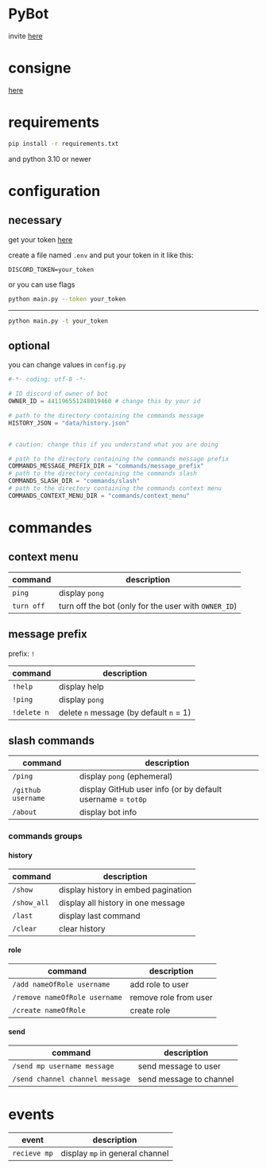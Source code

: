 # PyBot

invite [here](https://discord.com/oauth2/authorize?client_id=1091254412846051338&permissions=8&scope=bot)


# consigne 

[here](https://github.com/LordPouic/Python/blob/main/Projet%20Bot%20B2)



# requirements

```sh
pip install -r requirements.txt
```

and python 3.10 or newer

# configuration

## necessary

get your token [here](https://discord.com/developers/applications)

create a file named `.env` and put your token in it like this:

```env
DISCORD_TOKEN=your_token
```

or you can use flags

```sh
python main.py --token your_token
```

---------------------------------------------

```sh
python main.py -t your_token
```

## optional

you can change values in `config.py`

```py
#-*- coding: utf-8 -*-

# ID discord of owner of bot
OWNER_ID = 441196551248019460 # change this by your id

# path to the directory containing the commands message
HISTORY_JSON = "data/history.json" 


# caution: change this if you understand what you are doing

# path to the directory containing the commands message prefix
COMMANDS_MESSAGE_PREFIX_DIR = "commands/message_prefix" 
# path to the directory containing the commands slash
COMMANDS_SLASH_DIR = "commands/slash" 
# path to the directory containing the commands context menu
COMMANDS_CONTEXT_MENU_DIR = "commands/context_menu" 
```

# commandes


## context menu

| command            | description                                                |
|--------------------|------------------------------------------------------------|
| `ping`             | display `pong`                                             |
| `turn off`         | turn off the bot (only for the user with `OWNER_ID`)       |

## message prefix

prefix: `!`

| command     | description                             |
|-------------|-----------------------------------------|
| `!help`     | display help                            |
| `!ping`     | display `pong`                          |
| `!delete n` | delete `n` message (by default `n` = 1) |


## slash commands


| command            | description                                                |
|--------------------|------------------------------------------------------------|
| `/ping`            | display `pong` (ephemeral)                                 |
| `/github username` | display GitHub user info (or by default username = `tot0p` |
|`/about`            | display bot info                                           |

### commands groups

#### history

| command            | description                                                |
|--------------------|------------------------------------------------------------|
| `/show`            | display history in embed pagination                        |
| `/show_all`        | display all history in one message                         |
| `/last`            | display last command                                       |
| `/clear`           | clear history                                              |

#### role

| command            | description                                                |
|--------------------|------------------------------------------------------------|
| `/add nameOfRole username`            | add role to user                        |
| `/remove nameOfRole username`        | remove role from user                    |
| `/create nameOfRole`            | create role                                   |

#### send


| command                                | description                                                |
|----------------------------------------|------------------------------------------------------------|
| `/send mp username message`            | send message to user                                       |
| `/send channel channel message`        | send message to channel                                    |


# events

| event       | description                             |
|-------------|-----------------------------------------|
| `recieve mp`| display `mp` in general channel         |